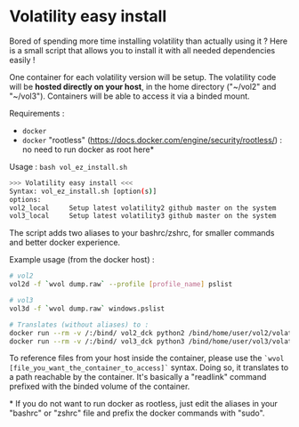 # Volatility easy install

Bored of spending more time installing volatility than actually using it ? Here is a small script that allows you to install it with all needed dependencies easily !

One container for each volatility version will be setup. The volatility code will be **hosted directly on your host**, in the home directory ("\~/vol2" and "\~/vol3"). Containers will be able to access it via a binded mount.


Requirements :

- `docker` 
- `docker` "rootless" (https://docs.docker.com/engine/security/rootless/) : no need to run docker as root here*

Usage : `bash vol_ez_install.sh`

```sh
>>> Volatility easy install <<<
Syntax: vol_ez_install.sh [option(s)]
options:
vol2_local     Setup latest volatility2 github master on the system
vol3_local     Setup latest volatility3 github master on the system
```

The script adds two aliases to your bashrc/zshrc, for smaller commands and better docker experience.


Example usage (from the docker host) :

```sh
# vol2
vol2d -f `wvol dump.raw` --profile [profile_name] pslist

# vol3
vol3d -f `wvol dump.raw` windows.pslist

# Translates (without aliases) to :
docker run --rm -v /:/bind/ vol2_dck python2 /bind/home/user/vol2/volatility2/vol.py -f /bind/home/user/dump.raw --profile [profile_name] pslist
docker run --rm -v /:/bind/ vol3_dck python3 /bind/home/user/vol3/volatility2/vol.py -f /bind/home/user/dump.raw  windows.pslist
```

To reference files from your host inside the container, please use the ``` `wvol [file_you_want_the_container_to_access]` ``` syntax. Doing so, it translates to a path reachable by the container. It's basically a "readlink" command prefixed with the binded volume of the container.



\* If you do not want to run docker as rootless, just edit the aliases in your "bashrc" or "zshrc" file and prefix the docker commands with "sudo".
